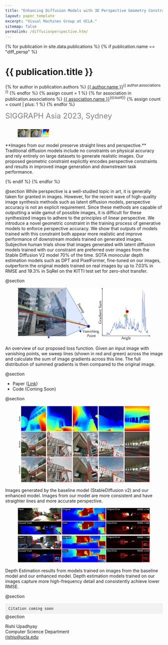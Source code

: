 ```yaml
---
title: "Enhancing Diffusion Models with 3D Perspective Geometry Constraints"
layout: paper_template
excerpt: "Visual Machines Group at UCLA."
sitemap: false
permalink: /diffusionperspective.htm/
---
```


{% for publication in site.data.publications %}
{% if publication.name == "diff_persp" %}

# {{ publication.title }}

{% for author in publication.authors %} [{{ author.name }}]({{author.link}})<sup>{{ author.associations }}</sup>
{% endfor %}
{% assign count = 1 %}
{% for association in publication.associations %} [{{ association.name }}]({{association.link}})<sup>{{count}}</sup> {% assign count = count | plus: 1 %}
{% endfor %}

<font color="gray" size="5">SIGGRAPH Asia 2023, Sydney</font>

<hr class="center" style="width: 40%; color: grey; height: 0.07px; background-color:grey;"/>

<figure>
  <img src= "/assets/images/publications/diffusion_persp_figures/latest_teaser_out-1.png" alt="Missing" width="100"> 
</figure>
**Images from our model preserve straight lines and perspective.** Traditional diffusion models include no constraints on physical accuracy and rely entirely on large datasets to generate realistic images. Our proposed geometric constraint explicitly encodes perspective constraints and results in improved image generation and downstream task performance. 
<br>

{% endif %}
{% endfor %}

<!--

  1 Abstract
  2 Files
  3 Citations
  4 Press
  5 Contact
  6 FAQ
  7 Media

-->

@section
While perspective is a well-studied topic in art, it is generally taken for granted in images. However, for the recent wave of high-quality image synthesis methods such as latent diffusion models, perspective accuracy is not an explicit requirement. Since these methods are capable of outputting a wide gamut of possible images, it is difficult for these synthesized images to adhere to the principles of linear perspective. We introduce a novel geometric constraint in the training process of generative models to enforce perspective accuracy. We show that outputs of models trained with this constraint both appear more realistic and improve performance of downstream models trained on generated images. Subjective human trials show that images generated with latent diffusion models trained with our constraint are preferred over images from the Stable Diffusion V2 model 70% of the time. SOTA monocular depth estimation models such as DPT and PixelFormer, fine-tuned on our images, outperform the original models trained on real images by up to 7.03% in RMSE and 19.3% in SqRel on the KITTI test set for zero-shot transfer.

@section 
<figure> 
  <img src= "/assets/images/publications/diffusion_persp_figures/loss_figure-1-1.png" alt="Missing"> 
</figure>
An overview of our proposed loss function. Given an input image with vanishing points, we sweep lines (shown in red and green) across the image and calculate the sum of image gradients across this line. The full distribution of summed gradients is then compared to the original image.

@section
- Paper ([Link](https://web.cs.ucla.edu/~rishiu/papers/diffusion_perspective.pdf)) 
- Code (Coming Soon)

@section
<figure> 
  <img src= "/assets/images/publications/diffusion_persp_figures/img_qual_fig.png" alt="Missing"> 
</figure>
Images generated by the baseline model (StableDiffusion v2) and our enhanced model. Images from our model are more consistent and have straighter lines and more accurate perspective.

<figure> 
  <img src= "/assets/images/publications/diffusion_persp_figures/depth_qual_fig.png" alt="Missing"> 
</figure>
Depth Estimation results from models trained on images from the baseline model and our enhanced model. Depth estimation models trained on our images capture more high-frequency detail and consistently achieve lower RMSE.

@section
<div style="background-color: #f2f2f2; padding: 10px; font-family: monospace; font-size: 12px;">
<!-- @article{wang2022alto, <br>
  &nbsp; title={ALTO: Alternating Latent Topologies for Implicit 3D Reconstruction}, <br>
  &nbsp; author={Wang, Zhen and Zhou, Shijie and Park, Jeong Joon and Paschalidou, Despoina and You, Suya and Wetzstein, Gordon and Guibas, Leonidas and Kadambi, Achuta},  <br>
  &nbsp; journal={arXiv preprint arXiv:2212.04096}, <br>
  &nbsp; year={2022} <br>
} -->
Citation coming soon
</div>
@section

Rishi Upadhyay <br>
Computer Science Department <br>
rishiu@ucla.edu <br>
<br>
